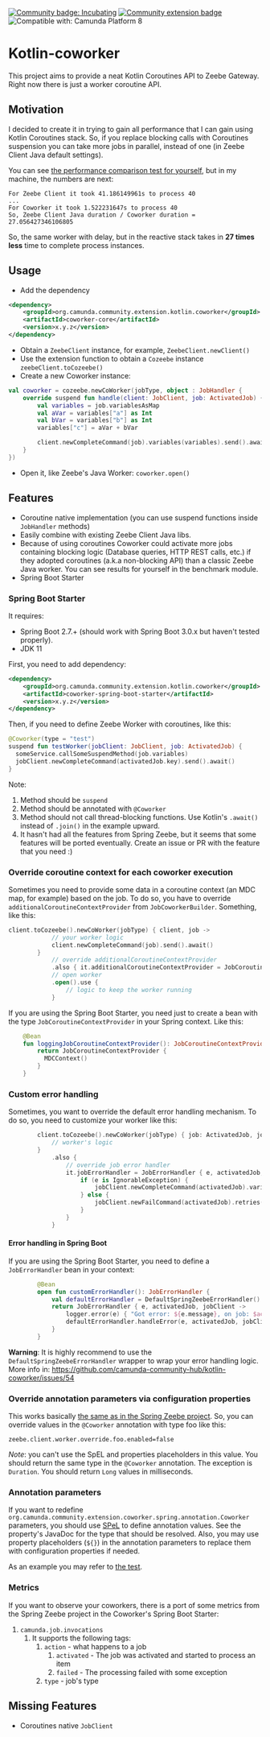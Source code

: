[![Community badge: Incubating](https://img.shields.io/badge/Lifecycle-Incubating-blue)](https://github.com/Camunda-Community-Hub/community/blob/main/extension-lifecycle.md#incubating-)
[![Community extension badge](https://img.shields.io/badge/Community%20Extension-An%20open%20source%20community%20maintained%20project-FF4700)](https://github.com/camunda-community-hub/community)
![Compatible with: Camunda Platform 8](https://img.shields.io/badge/Compatible%20with-Camunda%20Platform%208-0072Ce)

# Kotlin-coworker

This project aims to provide a neat Kotlin Coroutines API to Zeebe Gateway. Right now there is just a worker coroutine API.

## Motivation

I decided to create it in trying to gain all performance that I can gain using Kotlin Coroutines stack.
So, if you replace blocking calls with Coroutines suspension you can take more jobs in parallel, instead of one (in Zeebe Client Java default settings).

You can see [the performance comparison test for yourself](benchmark/src/test/kotlin/org/camunda/community/extension/coworker/CoworkerVsJobWorkerPerformanceComparisonTest.kt), but in my machine, the numbers are next:
```
For Zeebe Client it took 41.186149961s to process 40
...
For Coworker it took 1.522231647s to process 40
So, Zeebe Client Java duration / Coworker duration = 27.056427346106805
```

So, the same worker with delay, but in the reactive stack takes in **27 times less** time to complete process instances.

## Usage

* Add the dependency
```xml
<dependency>
    <groupId>org.camunda.community.extension.kotlin.coworker</groupId>
    <artifactId>coworker-core</artifactId>
    <version>x.y.z</version>
</dependency>
```
* Obtain a `ZeebeClient` instance, for example, `ZeebeClient.newClient()`
* Use the extension function to obtain a `Cozeebe` instance `zeebeClient.toCozeebe()`
* Create a new Coworker instance:
```kotlin
val coworker = cozeebe.newCoWorker(jobType, object : JobHandler {
    override suspend fun handle(client: JobClient, job: ActivatedJob) {
        val variables = job.variablesAsMap
        val aVar = variables["a"] as Int
        val bVar = variables["b"] as Int
        variables["c"] = aVar + bVar

        client.newCompleteCommand(job).variables(variables).send().await()
    }
})
```
* Open it, like Zeebe's Java Worker: `coworker.open()`

## Features

- Coroutine native implementation (you can use suspend functions inside `JobHandler` methods)
- Easily combine with existing Zeebe Client Java libs.
- Because of using coroutines Coworker could activate more jobs containing blocking logic (Database queries, HTTP REST calls, etc.) if they adopted coroutines (a.k.a non-blocking API) than a classic Zeebe Java worker. You can see results for yourself in the benchmark module.
- Spring Boot Starter

### Spring Boot Starter

It requires:
- Spring Boot 2.7.+ (should work with Spring Boot 3.0.x but haven't tested properly).
- JDK 11

First, you need to add dependency:
```xml
<dependency>
    <groupId>org.camunda.community.extension.kotlin.coworker</groupId>
    <artifactId>coworker-spring-boot-starter</artifactId>
    <version>x.y.z</version>
</dependency>
```

Then, if you need to define Zeebe Worker with coroutines, like this:
```kotlin
@Coworker(type = "test")
suspend fun testWorker(jobClient: JobClient, job: ActivatedJob) {
  someService.callSomeSuspendMethod(job.variables)
  jobClient.newCompleteCommand(activatedJob.key).send().await()
}
```

Note:
1. Method should be `suspend`
2. Method should be annotated with `@Coworker`
3. Method should not call thread-blocking functions. Use Kotlin's `.await()` instead of `.join()` in the example upward.
4. It hasn't had all the features from Spring Zeebe, but it seems that some features will be ported eventually. Create an issue or PR with the feature that you need :)

### Override coroutine context for each coworker execution

Sometimes you need to provide some data in a coroutine context (an MDC map, for example) based on the job.
To do so, you have to override `additionalCoroutineContextProvider` from `JobCoworkerBuilder`. Something, like this:

```kotlin
client.toCozeebe().newCoWorker(jobType) { client, job ->
            // your worker logic
            client.newCompleteCommand(job).send().await()
        }
            // override additionalCoroutineContextProvider
            .also { it.additionalCoroutineContextProvider = JobCoroutineContextProvider { testCoroutineContext } }
            // open worker
            .open().use {
                // logic to keep the worker running
            }
```

If you are using the Spring Boot Starter, you need just to create a bean with the type `JobCoroutineContextProvider` in your Spring context. Like this:
```kotlin
    @Bean
    fun loggingJobCoroutineContextProvider(): JobCoroutineContextProvider {
        return JobCoroutineContextProvider {
          MDCContext()
        }
    }
```

### Custom error handling

Sometimes, you want to override the default error handling mechanism. To do so, you need to customize your worker like this:

```kotlin
        client.toCozeebe().newCoWorker(jobType) { job: ActivatedJob, jobClient: JobClient ->
            // worker's logic
        }
            .also {
                // override job error handler
                it.jobErrorHandler = JobErrorHandler { e, activatedJob, jobClient ->
                    if (e is IgnorableException) {
                        jobClient.newCompleteCommand(activatedJob).variables(mapOf("ignored" to true)).send().await()
                    } else {
                        jobClient.newFailCommand(activatedJob).retries(activatedJob.retries - 1).send().await()
                    }
                }
            }
```

#### Error handling in Spring Boot

If you are using the Spring Boot Starter, you need to define a `JobErrorHandler` bean in your context:
```kotlin
        @Bean
        open fun customErrorHandler(): JobErrorHandler {
            val defaultErrorHandler = DefaultSpringZeebeErrorHandler()
            return JobErrorHandler { e, activatedJob, jobClient ->
                logger.error(e) { "Got error: ${e.message}, on job: $activatedJob" }
                defaultErrorHandler.handleError(e, activatedJob, jobClient)
            }
        }
```

**Warning**: It is highly recommend to use the `DefaultSpringZeebeErrorHandler` wrapper to wrap your error handling logic. More info in: https://github.com/camunda-community-hub/kotlin-coworker/issues/54

### Override annotation parameters via configuration properties

This works basically [the same as in the Spring Zeebe project](https://github.com/camunda-community-hub/spring-zeebe#overriding-jobworker-values-via-configuration-file).
So, you can override values in the `@Coworker` annotation with type foo like this:
```properties
zeebe.client.worker.override.foo.enabled=false
```

*Note*: you can't use the SpEL and properties placeholders in this value. You should return the same type in the `@Coworker` annotation.
The exception is `Duration`. You should return `Long` values in milliseconds.

### Annotation parameters

If you want to redefine `org.camunda.community.extension.coworker.spring.annotation.Coworker` parameters, you should use [SPeL](https://docs.spring.io/spring-framework/docs/current/reference/html/core.html#expressions) to define annotation values.
See the property's JavaDoc for the type that should be resolved.
Also, you may use property placeholders (`${}`) in the annotation parameters to replace them with configuration properties if needed.

As an example you may refer to [the test](coworker-spring-boot-starter/src/test/kotlin/org/camunda/community/extension/coworker/spring/property/SpelValuesCoworkerIntegrationTest.kt).

### Metrics

If you want to observe your coworkers, there is a port of some metrics from the Spring Zeebe project in the Coworker's Spring Boot Starter:
1. `camunda.job.invocations`
   1. It supports the following tags:
      1. `action` - what happens to a job
         1. `activated` - The job was activated and started to process an item
         2. `failed` - The processing failed with some exception
      2. `type` - job's type

## Missing Features

* Coroutines native `JobClient`

